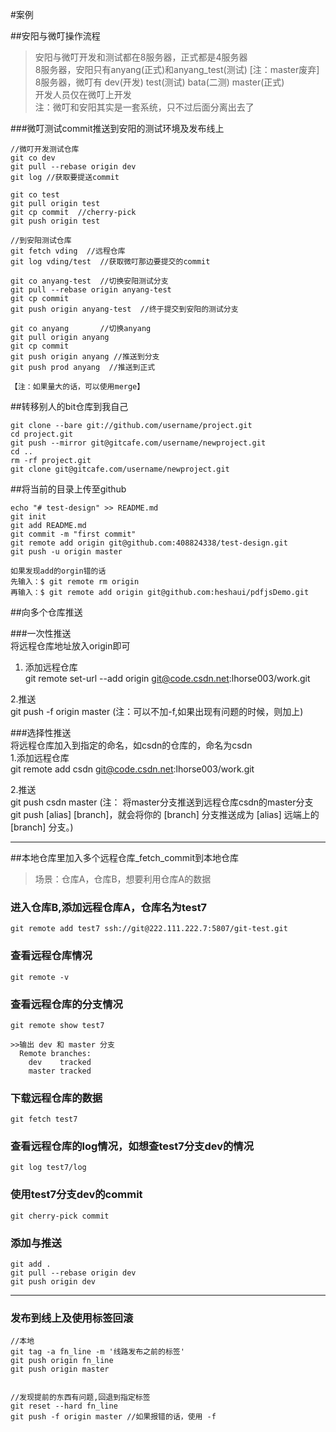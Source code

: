 #案例

##安阳与微叮操作流程
>安阳与微叮开发和测试都在8服务器，正式都是4服务器   
>8服务器，安阳只有anyang(正式)和anyang_test(测试)  [注：master废弃]  
>8服务器，微叮有 dev(开发) test(测试)  bata(二测)  master(正式)  
>开发人员仅在微叮上开发  
>注：微叮和安阳其实是一套系统，只不过后面分离出去了  

###微叮测试commit推送到安阳的测试环境及发布线上  
```
//微叮开发测试仓库
git co dev
git pull --rebase origin dev
git log //获取要提送commit

git co test
git pull origin test
git cp commit  //cherry-pick
git push origin test

//到安阳测试仓库
git fetch vding  //远程仓库
git log vding/test  //获取微叮那边要提交的commit

git co anyang-test  //切换安阳测试分支
git pull --rebase origin anyang-test
git cp commit
git push origin anyang-test  //终于提交到安阳的测试分支

git co anyang		//切换anyang
git pull origin anyang
git cp commit
git push origin anyang //推送到分支
git push prod anyang  //推送到正式

【注：如果量大的话，可以使用merge】

```



##转移别人的bit仓库到我自己
```
git clone --bare git://github.com/username/project.git
cd project.git
git push --mirror git@gitcafe.com/username/newproject.git
cd ..
rm -rf project.git
git clone git@gitcafe.com/username/newproject.git

```

##将当前的目录上传至github
```
echo "# test-design" >> README.md
git init
git add README.md
git commit -m "first commit"
git remote add origin git@github.com:408824338/test-design.git
git push -u origin master

如果发现add的orgin错的话
先输入：$ git remote rm origin
再输入：$ git remote add origin git@github.com:heshaui/pdfjsDemo.git
```

##向多个仓库推送

###一次性推送  
将远程仓库地址放入origin即可  
1. 添加远程仓库  
git remote set-url --add origin git@code.csdn.net:lhorse003/work.git  

2.推送	
git push -f origin master (注：可以不加-f,如果出现有问题的时候，则加上)  

###选择性推送  
将远程仓库加入到指定的命名，如csdn的仓库的，命名为csdn  
1.添加远程仓库  
git remote add csdn git@code.csdn.net:lhorse003/work.git  

2.推送  
git push csdn master (注： 将master分支推送到远程仓库csdn的master分支  
git push [alias] [branch]，就会将你的 [branch] 分支推送成为 [alias] 远端上的 [branch] 分支。)  

---
##本地仓库里加入多个远程仓库_fetch_commit到本地仓库
>场景：仓库A，仓库B，想要利用仓库A的数据  


### 进入仓库B,添加远程仓库A，仓库名为test7
```
git remote add test7 ssh://git@222.111.222.7:5807/git-test.git

```

### 查看远程仓库情况
```
git remote -v

```

### 查看远程仓库的分支情况
```
git remote show test7

>>输出 dev 和 master 分支
  Remote branches:
    dev    tracked
    master tracked

```

### 下载远程仓库的数据

```
git fetch test7

```

### 查看远程仓库的log情况，如想查test7分支dev的情况

```
git log test7/log

```

### 使用test7分支dev的commit
```
git cherry-pick commit

```

### 添加与推送
```
git add .  
git pull --rebase origin dev  
git push origin dev

```

---

### 发布到线上及使用标签回滚

```
//本地
git tag -a fn_line -m '线路发布之前的标签'
git push origin fn_line
git push origin master


//发现提前的东西有问题,回退到指定标签
git reset --hard fn_line
git push -f origin master //如果报错的话，使用 -f

```
